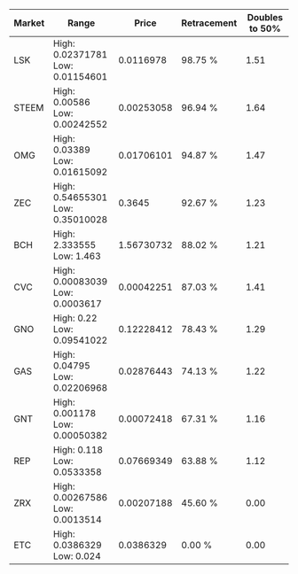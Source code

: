 | Market | Range | Price| Retracement | Doubles to 50% |
| --- | --- | --- | --- | --- |
| LSK | High: 0.02371781<br />Low: 0.01154601 | 0.0116978 | 98.75 % | 1.51 |
| STEEM | High: 0.00586<br />Low: 0.00242552 | 0.00253058 | 96.94 % | 1.64 |
| OMG | High: 0.03389<br />Low: 0.01615092 | 0.01706101 | 94.87 % | 1.47 |
| ZEC | High: 0.54655301<br />Low: 0.35010028 | 0.3645 | 92.67 % | 1.23 |
| BCH | High: 2.333555<br />Low: 1.463 | 1.56730732 | 88.02 % | 1.21 |
| CVC | High: 0.00083039<br />Low: 0.0003617 | 0.00042251 | 87.03 % | 1.41 |
| GNO | High: 0.22<br />Low: 0.09541022 | 0.12228412 | 78.43 % | 1.29 |
| GAS | High: 0.04795<br />Low: 0.02206968 | 0.02876443 | 74.13 % | 1.22 |
| GNT | High: 0.001178<br />Low: 0.00050382 | 0.00072418 | 67.31 % | 1.16 |
| REP | High: 0.118<br />Low: 0.0533358 | 0.07669349 | 63.88 % | 1.12 |
| ZRX | High: 0.00267586<br />Low: 0.0013514 | 0.00207188 | 45.60 % | 0.00 |
| ETC | High: 0.0386329<br />Low: 0.024 | 0.0386329 | 0.00 % | 0.00 |
